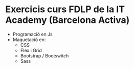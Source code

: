 # Exercicis curs FDLP de la IT Academy (Barcelona Activa)

- Programació en Js
- Maquetació en:
  - CSS
  - Flex i Grid
  - Bootstrap / Bootswitch
  - Sass

